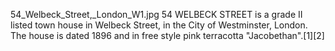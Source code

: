 54_Welbeck_Street,_London_W1.jpg 54 WELBECK STREET is a grade II listed town house in Welbeck Street, in the City of Westminster, London. The house is dated 1896 and in free style pink terracotta "Jacobethan".[1][2]
